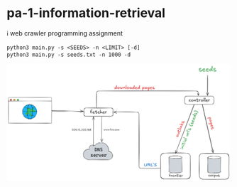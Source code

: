 # pa-1-information-retrieval
:information_source: web crawler programming assignment 


    python3 main.py -s <SEEDS> -n <LIMIT> [-d]
    python3 main.py -s seeds.txt -n 1000 -d

<img src="./docs/imgs/crawler-1-img.png">
